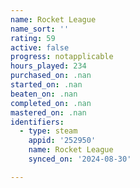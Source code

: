 ```yaml
---
name: Rocket League
name_sort: ''
rating: 59
active: false
progress: notapplicable
hours_played: 234
purchased_on: .nan
started_on: .nan
beaten_on: .nan
completed_on: .nan
mastered_on: .nan
identifiers:
  - type: steam
    appid: '252950'
    name: Rocket League
    synced_on: '2024-08-30'

---
```

